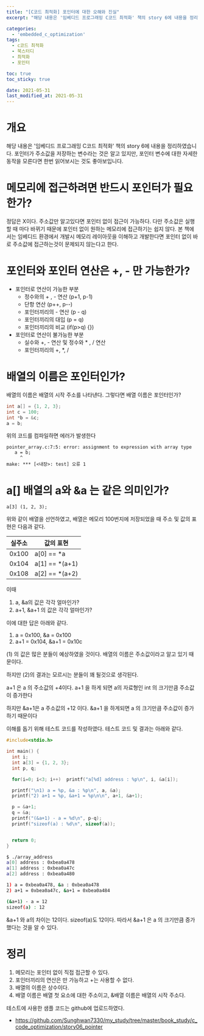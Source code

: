 ```yaml
---
title: "[C코드 최적화] 포인터에 대한 오해와 진실"
excerpt: "해당 내용은 '임베디드 프로그래밍 C코드 최적화' 책의 story 6에 내용을 정리하였습니다. "

categories:
  - 'embedded_c_optimization'
tags:
  - c코드 최적화
  - 북스터디
  - 최적화
  - 포인터

toc: true
toc_sticky: true

date: 2021-05-31
last_modified_at: 2021-05-31
---
```


# 개요

해당 내용은 '임베디드 프로그래밍 C코드 최적화' 책의 story 6에 내용을 정리하였습니다. 
포인터가 주소값을 저장하는 변수라는 것은 알고 있지만, 포인터 변수에 대한 자세한 동작을 모른다면 한번 읽어보시는 것도 좋아보입니다. 

# 메모리에 접근하려면 반드시 포인터가 필요한가?

정답은 X이다. 
주소값만 알고있다면 포인터 없이 접근이 가능하다. 
다만 주소값은 실행할 때 마다 바뀌기 때문에 포인터 없이 원하는 메모리에 접근하기는 쉽지 않다. 
본 책에서는 임베디드 환경에서 개발시 메모리 레이아웃을 이해하고 개발한다면 포인터 없이 바로 주소값에 접근하는것이 문제되지 않는다고 한다. 

# 포인터와 포인터 연산은 +, - 만 가능한가?

* 포인터로 연산이 가능한 부분
  * 정수와의 + , - 연산 (p+1, p-1)
  * 단항 연산 (p++, p--)
  * 포인터끼리의 - 연산 (p - q)
  * 포인터끼리의 대입 (p = q)
  * 포인터끼리의 비교 (if(p>q) {})
* 포인터로 연산이 불가능한 부분
  * 실수와 +, - 연산 및 정수와 * , / 연산
  * 포인터끼리의 +, *, /
  
# 배열의 이름은 포인터인가?

배열의 이름은 배열의 시작 주소를 나타낸다. 
그렇다면 배열 이름은 포인터인가?

```c
int a[] = {1, 2, 3};
int c = 100;
int *b = &c;
a = b;
```

위의 코드를 컴파일하면 에러가 발생한다 

```
pointer_array.c:7:5: error: assignment to expression with array type
   a = b;
     ^
make: *** [<내장>: test] 오류 1
```

# a[] 배열의 a와 &a 는 같은 의미인가?

```
a[3] (1, 2, 3);
```
위와 같이 배열을 선언하였고, 배열은 메모리 100번지에 저장되었을 때 주소 및 값의 표현은 다음과 같다.

|실주소|값의 표현|
|------|---|
|0x100|a[0] == *a|
|0x104|a[1] == *(a+1)|
|0x108|a[2] == *(a+2)|

이때 

1) a, &a의 값은 각각 얼마인가?
2) a+1, &a+1 의 값은 각각 얼마인가?

이에 대한 답은 아래와 같다. 

1) a = 0x100, &a = 0x100
2) a+1 = 0x104, &a+1 = 0x10c

(1) 의 값은 많은 분들이 예상하였을 것이다. 
배열의 이름은 주소값이라고 알고 있기 때문이다. 

하지만 (2)의 결과는 모르시는 분들이 꽤 될것으로 생각된다. 





a+1 은 a 의 주소값의 +4이다. 
a+1 을 하게 되면 a의 자료형인 int 의 크기만큼 주소값이 증가한다 

하지만 &a+1은 a 주소값의 +12 이다. 
&a+1 을 하게되면 a 의 크기만큼 주소값이 증가하기 때문이다 

이해를 돕기 위해 테스트 코드를 작성하였다. 
테스트 코드 및 결과는 아래와 같다. 
```c
#include<stdio.h>

int main() {
  int i;
  int a[3] = {1, 2, 3};
  int p, q;

  for(i=0; i<3; i++)  printf("a[%d] address : %p\n", i, &a[i]);

  printf("\n1) a = %p, &a : %p\n", a, &a);
  printf("2) a+1 = %p, &a+1 = %p\n\n", a+1, &a+1);

  p = &a+1;
  q = &a;
  printf("(&a+1) - a = %d\n", p-q);
  printf("sizeof(a) : %d\n", sizeof(a));


  return 0;
}
```

```bash
$ ./array_address
a[0] address : 0xbea0a478
a[1] address : 0xbea0a47c
a[2] address : 0xbea0a480

1) a = 0xbea0a478, &a : 0xbea0a478
2) a+1 = 0xbea0a47c, &a+1 = 0xbea0a484

(&a+1) - a = 12
sizeof(a) : 12
```

&a+1 와 a의 차이는 12이다. 
sizeof(a)도 12이다.
따라서 &a+1 은 a 의 크기만큼 증가했다는 것을 알 수 있다. 

# 정리

1. 메모리는 포인터 없이 직접 접근할 수 있다.
1. 포인터끼리의 연산은 만 가능하고 +는 사용할 수 없다.
1. 배열의 이름은 상수이다.
1. 배열 이름은 배열 첫 요소에 대한 주소이고, &배열 이름은 배열의 시작 주소다.

테스트에 사용한 샘플 코드는 github에 업로드하였다. 
* https://github.com/Sunghwan7330/my_study/tree/master/book_study/c_code_optimization/story06_pointer

